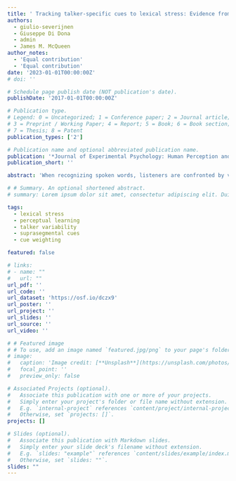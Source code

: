 ```yaml
---
title: ' Tracking talker-specific cues to lexical stress: Evidence from perceptual learning'
authors:
  - giulio-severijnen
  - Giuseppe Di Dona
  - admin
  - James M. McQueen
author_notes:
  - 'Equal contribution'
  - 'Equal contribution'
date: '2023-01-01T00:00:00Z'
# doi: ''

# Schedule page publish date (NOT publication's date).
publishDate: '2017-01-01T00:00:00Z'

# Publication type.
# Legend: 0 = Uncategorized; 1 = Conference paper; 2 = Journal article;
# 3 = Preprint / Working Paper; 4 = Report; 5 = Book; 6 = Book section;
# 7 = Thesis; 8 = Patent
publication_types: ['2']

# Publication name and optional abbreviated publication name.
publication: '*Journal of Experimental Psychology: Human Perception and Performance*'
publication_short: ''

abstract: 'When recognizing spoken words, listeners are confronted by variability in the speech signal caused by talker differences. Previous research has focused on segmental talker variability; less is known about how suprasegmental variability is handled. Here we investigated the use of perceptual learning to deal with between-talker differences in lexical stress. Two groups of participants heard Dutch minimal stress pairs (e.g., VOORnaam vs. voorNAAM, ‘first name’ vs. ‘respectable’) spoken by two male talkers. Group 1 heard Talker 1 use only F0 to signal stress (intensity and duration values were ambiguous), while Talker 2 used only intensity (F0 and duration were ambiguous). Group 2 heard the reverse talker-cue mappings. After training, participants were tested on words from both talkers containing conflicting stress cues (‘mixed items’; e.g., one spoken by Talker 1 with F0 signaling initial stress and intensity signaling final stress). We found that listeners used previously learned information about which talker used which cue to interpret the mixed items. For example, the mixed item described above tended to be interpreted as having initial stress by Group 1 but as having final stress by Group 2. This demonstrates that listeners learn how individual talkers signal stress and use that knowledge in spoken-word recognition.'

# # Summary. An optional shortened abstract.
# summary: Lorem ipsum dolor sit amet, consectetur adipiscing elit. Duis posuere tellus ac convallis placerat. Proin tincidunt magna sed ex sollicitudin condimentum.

tags:
  - lexical stress
  - perceptual learning
  - talker variability
  - suprasegmental cues
  - cue weighting

featured: false

# links:
# - name: ""
#   url: ""
url_pdf: ''
url_code: ''
url_dataset: 'https://osf.io/dczx9'
url_poster: ''
url_project: ''
url_slides: ''
url_source: ''
url_video: ''

# # Featured image
# # To use, add an image named `featured.jpg/png` to your page's folder.
# image:
#   caption: 'Image credit: [**Unsplash**](https://unsplash.com/photos/pLCdAaMFLTE)'
#   focal_point: ''
#   preview_only: false

# Associated Projects (optional).
#   Associate this publication with one or more of your projects.
#   Simply enter your project's folder or file name without extension.
#   E.g. `internal-project` references `content/project/internal-project/index.md`.
#   Otherwise, set `projects: []`.
projects: []

# Slides (optional).
#   Associate this publication with Markdown slides.
#   Simply enter your slide deck's filename without extension.
#   E.g. `slides: "example"` references `content/slides/example/index.md`.
#   Otherwise, set `slides: ""`.
slides: ""
---
```


<!-- {{% callout note %}}
Click the _Cite_ button above to demo the feature to enable visitors to import publication metadata into their reference management software.
{{% /callout %}}

Supplementary notes can be added here, including [code and math](https://wowchemy.com/docs/content/writing-markdown-latex/). -->
